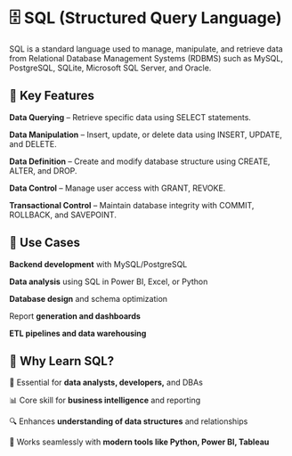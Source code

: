 # 🗄️ SQL (Structured Query Language)
SQL is a standard language used to manage, manipulate, and retrieve data from Relational Database Management Systems (RDBMS) such as MySQL, PostgreSQL, SQLite, Microsoft SQL Server, and Oracle.

## 🔹 Key Features

**Data Querying** – Retrieve specific data using SELECT statements.

**Data Manipulation** – Insert, update, or delete data using INSERT, UPDATE, and DELETE.

**Data Definition** – Create and modify database structure using CREATE, ALTER, and DROP.

**Data Control** – Manage user access with GRANT, REVOKE.

**Transactional Control** – Maintain database integrity with COMMIT, ROLLBACK, and SAVEPOINT.

## 🔹 Use Cases

**Backend development** with MySQL/PostgreSQL

**Data analysis** using SQL in Power BI, Excel, or Python

**Database design** and schema optimization

Report **generation and dashboards**

**ETL pipelines and data warehousing**

## 🧠 Why Learn SQL?

💼 Essential for **data analysts, developers,** and DBAs

📊 Core skill for **business intelligence** and reporting

🔍 Enhances **understanding of data structures** and relationships

🔄 Works seamlessly with **modern tools like Python, Power BI, Tableau**


